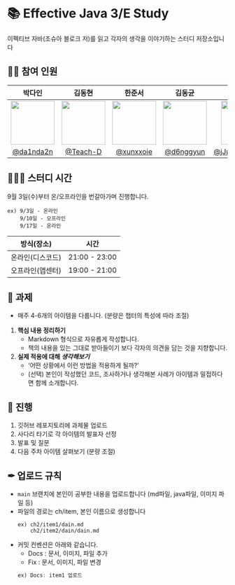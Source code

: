 # 📚 Effective Java 3/E Study
이펙티브 자바(조슈아 블로크 저)를 읽고 각자의 생각을 이야기하는 스터디 저장소입니다


## 👨‍💻 참여 인원
|박다인|김동현|한준서|김동균|정석환|황보은준|
|:-:|:-:|:-:|:-:|:-:|:-:|
|<a href="https://github.com/da1nda2n"><img src="https://avatars.githubusercontent.com/u/180918895?v=4" width=100></a>|<a href="https://github.com/Teach-D"><img src="https://avatars.githubusercontent.com/u/110902175?v=4" width=100></a>|<a href="https://github.com/xunxxoie"><img src="https://avatars.githubusercontent.com/u/146558936?v=4" width=100></a>|<a href="https://github.com/d6nggyun"><img src="https://avatars.githubusercontent.com/u/165386023?v=4" width=100></a>|<a href="https://github.com/Jungseokhwan"><img src="https://avatars.githubusercontent.com/u/155729481?v=4" width=100></a>|<a href="https://github.com/Jun-77"><img src="https://avatars.githubusercontent.com/u/80016088?v=4" width=100></a>
|[@da1nda2n](https://github.com/da1nda2n)|[@Teach-D](https://github.com/Teach-D)|[@xunxxoie](https://github.com/xunxxoie)|[@d6nggyun](https://github.com/d6nggyun)|[@jJungseokhwan](https://github.com/Jungseokhwan)|[@Jun-77](https://github.com/Jun-77)


## 🧑🏻‍💻 스터디 시간

9월 3일(수)부터 온/오프라인을 번갈아가며 진행합니다.
  ```
  ex) 9/3일 - 온라인
      9/10일 - 오프라인
      9/17일 - 온라인
  ```

| 방식(장소) | 시간 |
| --- | --- |
| 온라인(디스코드) | 21:00 - 23:00 |
| 오프라인(앱센터) | 19:00 - 21:00 |


## 📄 과제

<aside>

* 매주 4-6개의 아이템을 다룹니다. (분량은 챕터의 특성에 따라 조절)

1. **핵심 내용 정리하기**
    - Markdown 형식으로 자유롭게 작성합니다.
    - 책의 내용을 있는 그대로 받아들이기 보다 각자의 의견을 담는 것을 지향합니다.
2. **실제 적용에 대해 *생각해보기***
    - ‘어떤 상황에서 이런 방법을 적용하게 될까?’
    - (선택) 본인이 작성했던 코드, 조사하거나 생각해본 사례가 아이템과 밀접하다면 함께 소개합니다.
</aside>

## 🔎 진행

<aside>

1. 깃허브 레포지토리에 과제물 업로드
2. 사다리 타기로 각 아이템의 발표자 선정
3. 발표 및 질문
4. 다음 주차 아이템 살펴보기 (분량 조절)
</aside>

## ✒ 업로드 규칙
- `main` 브랜치에 본인이 공부한 내용을 업로드합니다 (md파일, java파일, 이미지 파일 등)
- 파일의 경로는 ch/item, 본인 이름으로 생성합니다
  ```
  ex) ch2/item1/dain.md
      ch2/item2/dain/dain.md
  ```
- 커밋 컨벤션은 아래와 같습니다.
  - Docs : 문서, 이미지, 파일 추가
  - Fix : 문서, 이미지, 파일 변경
  ```java
  ex) Docs: item1 업로드 
  ```
